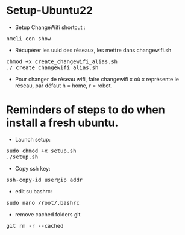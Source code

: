 # Setup-Ubuntu22

+ Setup ChangeWifi shortcut :
<pre>nmcli con show</pre>
- Récupérer les uuid des réseaux, les mettre dans changewifi.sh
<pre>chmod +x create_changewifi_alias.sh
./ create_changewifi_alias.sh</pre>
- Pour changer de réseau wifi, faire changewifi x
où x représente le réseau, par défaut h = home, r = robot.

# Reminders of steps to do when install a fresh ubuntu.

+ Launch setup:
<pre>sudo chmod +x setup.sh
./setup.sh</pre>

+ Copy ssh key:
<pre>ssh-copy-id user@ip_addr </pre>

+ edit su bashrc:
<pre>sudo nano /root/.bashrc</pre>

+ remove cached folders git
<pre>git rm -r --cached</pre>

